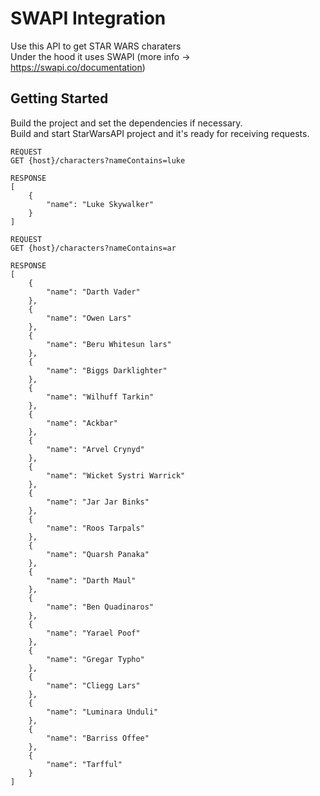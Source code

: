 ﻿# SWAPI Integration

Use this API to get STAR WARS charaters  
Under the hood it uses SWAPI (more info -> https://swapi.co/documentation)

## Getting Started

Build the project and set the dependencies if necessary.  
Build and start StarWarsAPI project and it's ready for receiving requests.

```
REQUEST
GET {host}/characters?nameContains=luke 

RESPONSE
[
    {
        "name": "Luke Skywalker"
    }
]
```
  
```
REQUEST
GET {host}/characters?nameContains=ar

RESPONSE
[
    {
        "name": "Darth Vader"
    },
    {
        "name": "Owen Lars"
    },
    {
        "name": "Beru Whitesun lars"
    },
    {
        "name": "Biggs Darklighter"
    },
    {
        "name": "Wilhuff Tarkin"
    },
    {
        "name": "Ackbar"
    },
    {
        "name": "Arvel Crynyd"
    },
    {
        "name": "Wicket Systri Warrick"
    },
    {
        "name": "Jar Jar Binks"
    },
    {
        "name": "Roos Tarpals"
    },
    {
        "name": "Quarsh Panaka"
    },
    {
        "name": "Darth Maul"
    },
    {
        "name": "Ben Quadinaros"
    },
    {
        "name": "Yarael Poof"
    },
    {
        "name": "Gregar Typho"
    },
    {
        "name": "Cliegg Lars"
    },
    {
        "name": "Luminara Unduli"
    },
    {
        "name": "Barriss Offee"
    },
    {
        "name": "Tarfful"
    }
]